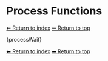# Process Functions

[⬅ Return to index](index.md)
[⬅ Return to top](../index.md)

{processWait}

[⬅ Return to index](index.md)
[⬅ Return to top](../index.md)
